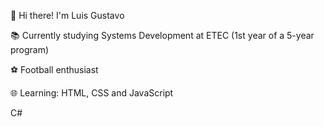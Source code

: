 👋 Hi there! I'm Luis Gustavo

📚 Currently studying Systems Development at ETEC (1st year of a 5-year program)

⚽️ Football enthusiast

🌐 Learning:
HTML,
CSS and
JavaScript 

C#


